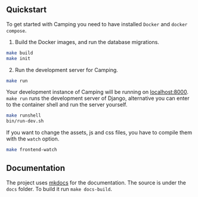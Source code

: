 ## Quickstart

To get started with Camping you need to have installed `Docker` and `docker
compose`.

1. Build the Docker images, and run the database migrations.

```bash
make build
make init
```

2. Run the development server for Camping.

```bash
make run
```

Your development instance of Camping will be running on
[localhost:8000](http://localhost:8000). `make run` runs the development server of
Django, alternative you can enter to the container shell and run the
server yourself.

```bash
make runshell
bin/run-dev.sh
```

If you want to change the assets, js and css files, you have to compile
them with the `watch` option.

```bash
make frontend-watch
```

## Documentation

The project uses [mkdocs](https://www.mkdocs.org/) for the
documentation. The source is under the `docs` folder. To build it run
`make docs-build`.
